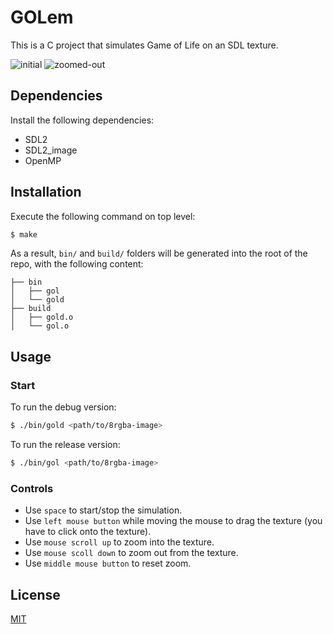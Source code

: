 # GOLem

This is a C project that simulates Game of Life on an SDL texture.

![initial](./asset/screenshot/initial.png)
![zoomed-out](./asset/screenshot/zoomed_out.png)

## Dependencies

Install the following dependencies:
* SDL2
* SDL2_image
* OpenMP

## Installation

Execute the following command on top level:
```sh
$ make
```
As a result, `bin/` and `build/` folders will be generated into the root of the repo, with the following content:
```
├── bin
│   ├── gol
│   └── gold
├── build
│   ├── gold.o
│   └── gol.o
```

## Usage

### Start

To run the debug version:
```sh
$ ./bin/gold <path/to/8rgba-image>
```

To run the release version:
```sh
$ ./bin/gol <path/to/8rgba-image>
```

### Controls

* Use `space` to start/stop the simulation.
* Use `left mouse button` while moving the mouse to drag the texture (you have to click onto the texture).
* Use `mouse scroll up` to zoom into the texture.
* Use `mouse scoll down` to zoom out from the texture.
* Use `middle mouse button` to reset zoom.

## License

[MIT](LICENSE.md)
